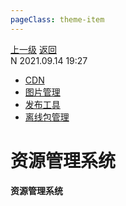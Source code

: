 ```yaml
---
pageClass: theme-item
---
```

<div class="extend-header">
    <div class="info">
        <div class="record">
            <a class="back" href="./">上一级</a>
            <a class="back" href="./">返回</a>
        </div>        
        <div class="mini">
            <span>N 2021.09.14 19:27</span>
        </div>
    </div>
    <div class="content"><div class="custom-block children"><ul><li><a href="/frontend/layerInfrastructure/systemResourceManagement/cdn">CDN</a></li><li><a href="/frontend/layerInfrastructure/systemResourceManagement/image">图片管理</a></li><li><a href="/frontend/layerInfrastructure/systemResourceManagement/publishing">发布工具</a></li><li><a href="/frontend/layerInfrastructure/systemResourceManagement/offlinePackageManagement">离线包管理</a></li></ul></div></div>
</div>
<div class="content-header">
<h1>资源管理系统</h1><strong>资源管理系统</strong>
</div>
<div class="static-content">


</div>